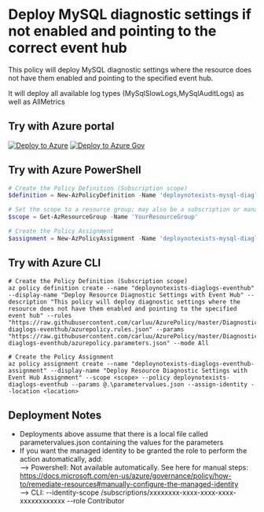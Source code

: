 # Deploy MySQL diagnostic settings if not enabled and pointing to the correct event hub

This policy will deploy MySQL diagnostic settings where the resource does not have them enabled and pointing to the specified event hub.  

It will deploy all available log types (MySqlSlowLogs,MySqlAuditLogs) as well as AllMetrics

## Try with Azure portal

[![Deploy to Azure](http://azuredeploy.net/deploybutton.png)](https://portal.azure.com/?#blade/Microsoft_Azure_Policy/CreatePolicyDefinitionBlade/uri/https%3A%2F%2Fraw.githubusercontent.com%2Fcarluu%2FAzurePolicy%2Fmaster%2FMySQL%2Fdeploynotexists-mysql-diaglogs-eventhub%2Fazurepolicy.json)
[![Deploy to Azure Gov](https://docs.microsoft.com/azure/governance/policy/media/deploy/deployGovbutton.png)](https://portal.azure.us/?#blade/Microsoft_Azure_Policy/CreatePolicyDefinitionBlade/uri/https%3A%2F%2Fraw.githubusercontent.com%2Fcarluu%2FAzurePolicy%2Fmaster%2FMySQL%2Fdeploynotexists-mysql-diaglogs-eventhub%2Fazurepolicy.json)

## Try with Azure PowerShell

````powershell
# Create the Policy Definition (Subscription scope)
$definition = New-AzPolicyDefinition -Name 'deploynotexists-mysql-diaglogs-eventhub' -DisplayName 'Deploy MySQL Diagnostic Settings with Event Hub' -description 'This policy will deploy MySQL diagnostic settings where the resource does not have them enabled and pointing to the specified event hub' -Policy 'https://raw.githubusercontent.com/carluu/AzurePolicy/master/MySQL/deploynotexists-mysql-diaglogs-eventhub/azurepolicy.rules.json' -Parameter 'https://raw.githubusercontent.com/carluu/AzurePolicy/master/MySQL/deploynotexists-mysql-diaglogs-eventhub/azurepolicy.parameters.json' -Mode All

# Set the scope to a resource group; may also be a subscription or management group
$scope = Get-AzResourceGroup -Name 'YourResourceGroup'

# Create the Policy Assignment
$assignment = New-AzPolicyAssignment -Name 'deploynotexists-mysql-diaglogs-eventhub-assignment' -DisplayName 'Deploy MySQL Diagnostic Settings with Event Hub Assignment' -Scope $scope.ResourceId -PolicyDefinition $definition -PolicyParameter .\parametervalues.json -AssignIdentity -Location  $scope.Location
````

## Try with Azure CLI

```cli
# Create the Policy Definition (Subscription scope)
az policy definition create --name "deploynotexists-diaglogs-eventhub" --display-name "Deploy Resource Diagnostic Settings with Event Hub" --description "This policy will deploy diagnostic settings where the resource does not have them enabled and pointing to the specified event hub" --rules "https://raw.githubusercontent.com/carluu/AzurePolicy/master/DiagnosticSettings/deploynotexists-diaglogs-eventhub/azurepolicy.rules.json" --params "https://raw.githubusercontent.com/carluu/AzurePolicy/master/DiagnosticSettings/deploynotexists-diaglogs-eventhub/azurepolicy.parameters.json" --mode All

# Create the Policy Assignment
az policy assignment create --name "deploynotexists-diaglogs-eventhub-assignment" --display-name "Deploy Resource Diagnostic Settings with Event Hub Assignment" --scope <scope> --policy deploynotexists-diaglogs-eventhub --params @.\parametervalues.json --assign-identity --location <location>
```

## Deployment Notes
- Deployments above assume that there is a local file called parametervalues.json containing the values for the parameters
- If you want the managed identity to be granted the role to perform the action automatically, add:  
--> Powershell: Not available automatically. See here for manual steps: https://docs.microsoft.com/en-us/azure/governance/policy/how-to/remediate-resources#manually-configure-the-managed-identity  
--> CLI: --identity-scope /subscriptions/xxxxxxxx-xxxx-xxxx-xxxx-xxxxxxxxxxxx --role Contributor